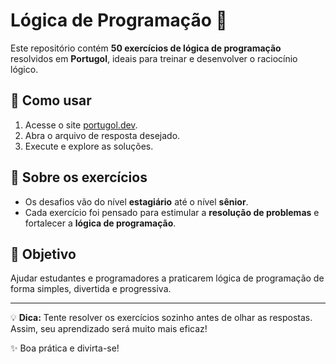 # Lógica de Programação 🧩

Este repositório contém **50 exercícios de lógica de programação** resolvidos em **Portugol**, ideais para treinar e desenvolver o raciocínio lógico.  

## 🚀 Como usar
1. Acesse o site [portugol.dev](https://portugol.dev/).  
2. Abra o arquivo de resposta desejado.  
3. Execute e explore as soluções.  

## 📘 Sobre os exercícios
- Os desafios vão do nível **estagiário** até o nível **sênior**.  
- Cada exercício foi pensado para estimular a **resolução de problemas** e fortalecer a **lógica de programação**.  

## 🎯 Objetivo
Ajudar estudantes e programadores a praticarem lógica de programação de forma simples, divertida e progressiva.  

---

💡 **Dica:** Tente resolver os exercícios sozinho antes de olhar as respostas. Assim, seu aprendizado será muito mais eficaz!  

✨ Boa prática e divirta-se!  
